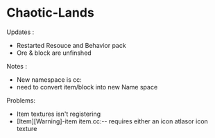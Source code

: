 # Chaotic-Lands

Updates :
  - Restarted Resouce and Behavior pack
  - Ore & block are unfinshed

Notes :
  - New namespace is cc:
  - need to convert item/block into new Name space

Problems:
  - Item textures isn't registering
  - [Item][Warning]-item item.cc:-- requires either an icon atlasor icon texture
